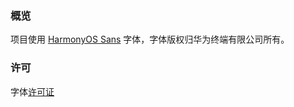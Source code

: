 ### 概览
项目使用 [HarmonyOS Sans](https://developer.huawei.com/consumer/cn/design/resource-V1/) 字体，字体版权归华为终端有限公司所有。

### 许可
字体[许可证](./hmos-sc/LICENSE.txt)